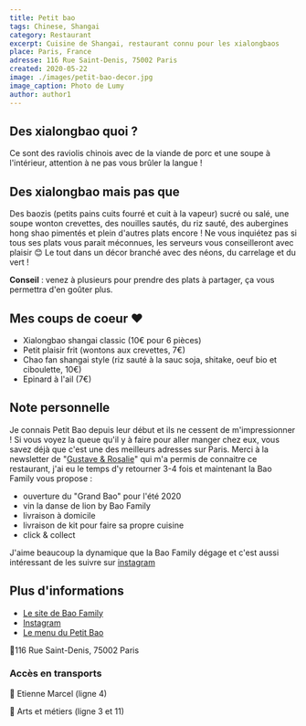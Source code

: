 ```yaml
---
title: Petit bao
tags: Chinese, Shangai
category: Restaurant
excerpt: Cuisine de Shangai, restaurant connu pour les xialongbaos
place: Paris, France
adresse: 116 Rue Saint-Denis, 75002 Paris
created: 2020-05-22
image: ./images/petit-bao-decor.jpg
image_caption: Photo de Lumy
author: author1
---
```


## Des xialongbao quoi ?

Ce sont des raviolis chinois avec de la viande de porc et une soupe à l'intérieur, attention à ne pas vous brûler la langue !

## Des xialongbao mais pas que

Des baozis (petits pains cuits fourré et cuit à la vapeur) sucré ou salé, une soupe wonton crevettes, des nouilles sautés, du riz sauté, des aubergines hong shao pimentés et plein d'autres plats encore ! Ne vous inquiétez pas si tous ses plats vous parait méconnues, les serveurs vous conseilleront avec plaisir 😊
Le tout dans un décor branché avec des néons, du carrelage et du vert !

**Conseil** : venez à plusieurs pour prendre des plats à partager, ça vous permettra d'en goûter plus.

## Mes coups de coeur ♥︎

- Xialongbao shangai classic (10€ pour 6 pièces)
- Petit plaisir frit (wontons aux crevettes, 7€)
- Chao fan shangai style (riz sauté à la sauc soja, shitake, oeuf bio et ciboulette, 10€)
- Epinard à l'ail (7€)

## Note personnelle

Je connais Petit Bao depuis leur début et ils ne cessent de m'impressionner ! Si vous voyez la queue qu'il y à faire pour aller manger chez eux, vous savez déjà que c'est une des meilleurs adresses sur Paris. Merci à la newsletter de "[Gustave & Rosalie](https://www.gustave-et-rosalie.com/)" qui m'a permis de connaitre ce restaurant, j'ai eu le temps d'y retourner 3-4 fois et maintenant la Bao Family vous propose :

- ouverture du "Grand Bao" pour l'été 2020
- vin la danse de lion by Bao Family
- livraison à domicile
- livraison de kit pour faire sa propre cuisine
- click & collect

J'aime beaucoup la dynamique que la Bao Family dégage et c'est aussi intéressant de les suivre sur [instagram](https://www.instagram.com/bao.family)

## Plus d'informations

- [Le site de Bao Family](https://baofamily.co/petit-bao)
- [Instagram](https://www.instagram.com/bao.family)
- [Le menu du Petit Bao](https://baofamily.co/petit-bao)

📍116 Rue Saint-Denis, 75002 Paris

### Accès en transports

🚉 Etienne Marcel (ligne 4)

🚉 Arts et métiers (ligne 3 et 11)
